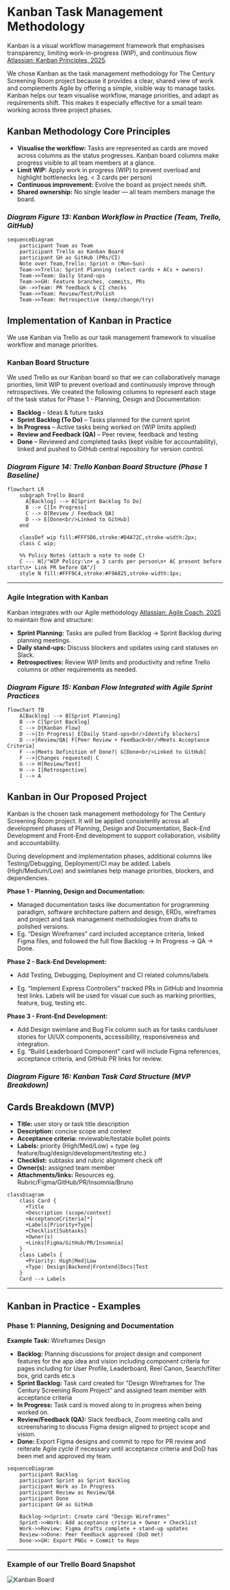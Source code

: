 # Kanban Task Management Methodology

Kanban is a visual workflow management framework that emphasises transparency, limiting work-in-progress (WIP), and continuous flow [Atlassian: Kanban Principles, 2025](https://www.atlassian.com/agile/project-management/kanban-principles).

We chose Kanban as the task management methodology for The Century Screening Room project because it provides a clear, shared view of work and complements Agile by offering a simple, visible way to manage tasks. Kanban helps our team visualise workflow, manage priorities, and adapt as requirements shift. This makes it especially effective for a small team working across three project phases.

## Kanban Methodology Core Principles

- **Visualise the workflow:** Tasks are represented as cards are moved across columns as the status progresses. Kanban board columns make progress visible to all team members at a glance.
- **Limit WIP:** Apply work in progress (WIP) to prevent overload and highlight bottlenecks (eg. < 3 cards per person)
- **Continuous improvement:** Evolve the board as project needs shift.
- **Shared ownership:** No single leader — all team members manage the board.

### *Diagram Figure 13: Kanban Workflow in Practice (Team, Trello, GitHub)*

```mermaid
sequenceDiagram
    participant Team as Team
    participant Trello as Kanban Board
    participant GH as GitHub (PRs/CI)
    Note over Team,Trello: Sprint n (Mon–Sun)
    Team->>Trello: Sprint Planning (select cards + ACs + owners)
    Team->>Team: Daily Stand-ups
    Team->>GH: Feature branches, commits, PRs
    GH-->>Team: PR feedback & CI checks
    Team->>Team: Review/Test/Polish
    Team->>Team: Retrospective (keep/change/try)
```

## Implementation of Kanban in Practice

We use Kanban via Trello as our task management framework to visualise workflow and manage priorities.

### Kanban Board Structure

We used Trello as our Kanban board so that we can collaboratively manage priorities, limit WIP to prevent overload and continuously improve through retrospectives. We created the following columns to represent each stage of the task status for Phase 1 - Planning, Design and Documentation:

- **Backlog** – Ideas & future tasks
- **Sprint Backlog (To Do)** – Tasks planned for the current sprint
- **In Progress** – Active tasks being worked on (WIP limits applied)
- **Review and Feedback (QA)** – Peer review, feedback and testing
- **Done** – Reviewed and completed tasks (kept visible for accountability), linked and pushed to GitHub central repository for version control.

### *Diagram Figure 14: Trello Kanban Board Structure (Phase 1 Baseline)*

```mermaid
flowchart LR
    subgraph Trello Board
      A[Backlog] --> B[Sprint Backlog To Do]
      B --> C[In Progress]
      C --> D[Review / Feedback QA]
      D --> E[Done<br/>Linked to GitHub]
    end

    classDef wip fill:#FFF5D6,stroke:#D4A72C,stroke-width:2px;
    class C wip;

    %% Policy Notes (attach a note to node C)
    C --- N[/"WIP Policy:\n• ≤ 3 cards per person\n• AC present before start\n• Link PR before QA"/]
    style N fill:#FFF9C4,stroke:#F9A825,stroke-width:1px;
```

---

### Agile Integration with Kanban

Kanban integrates with our Agile methodology [Atlassian: Agile Coach, 2025](https://www.atlassian.com/agile) to maintain flow and structure:

- **Sprint Planning:** Tasks are pulled from Backlog → Sprint Backlog during planning meetings.
- **Daily stand-ups:** Discuss blockers and updates using card statuses on Slack.
- **Retrospectives:** Review WIP limits and productivity and refine Trello columns or other requirements as needed.

### *Diagram Figure 15: Kanban Flow Integrated with Agile Sprint Practices*

```mermaid
flowchart TB
    A[Backlog] --> B[Sprint Planning]
    B --> C[Sprint Backlog]
    C --> D{Kanban Flow}
    D -->|In Progress| E[Daily Stand-ups<br/>Identify blockers]
    D -->|Review/QA| F[Peer Review + Feedback<br/>Meets Acceptance Criteria]
    F -->|Meets Definition of Done?| G[Done<br/>Linked to GitHub]
    F -->|Changes requested| C
    G --> H[Review/Test]
    H --> I[Retrospective]
    I --> A
```

## Kanban in Our Proposed Project

Kanban is the chosen task management methodology for The Century Screening Room project. It will be applied consistently across all development phases of Planning, Design and Documentation, Back-End Development and Front-End development to support collaboration, visibility and accountability.

During development and implementation phases, additional columns like Testing/Debugging, Deployment/CI may be added. Labels (High/Medium/Low) and swimlanes help manage priorities, blockers, and dependencies.

**Phase 1 - Planning, Design and Documentation:**

- Managed documentation tasks like documentation for programming paradigm, software architecture pattern and design, ERDs, wireframes and project and task management methodologies from drafts to polished versions.
- Eg. “Design Wireframes” card included acceptance criteria, linked Figma files, and followed the full flow Backlog → In Progress → QA → Done.

**Phase 2 - Back-End Development:**

- Add Testing, Debugging, Deployment and CI related columns/labels
<!-- - Eg. Tasks cards/user stories for endpoints, schemas, controllers, error handling, seed data and using labels to distinguish attributes such as bug/feature, priorities, blockers etc. -->
- Eg. “Implement Express Controllers” tracked PRs in GitHub and Insomnia test links. Labels will be used for visual cue such as marking priorities, feature, bug, testing etc.

**Phase 3 - Front-End Development:**

- Add Design swimlane and Bug Fix column such as for tasks cards/user stories for UI/UX components, accessibility, responsiveness and integration.
- Eg. “Build Leaderboard Component” card will include Figma references, acceptance criteria, and GitHub PR links for review.

### *Diagram Figure 16: Kanban Task Card Structure (MVP Breakdown)*

## Cards Breakdown (MVP)

- **Title:** user story or task title description
- **Description:** concise scope and context
- **Acceptance criteria:** reviewable/testable bullet points
- **Labels:** priority (High/Med/Low) + type (eg feature/bug/design/development/testing etc.)
- **Checklist:** subtasks and rubric alignment check off
- **Owner(s):** assigned team member
- **Attachments/links:** Resources eg. Rubric/Figma/GitHub/PR/Insomnia/Bruno

```mermaid
classDiagram
    class Card {
      +Title
      +Description (scope/context)
      +AcceptanceCriteria[*]
      +Labels[Priority+Type]
      +Checklist[Subtasks]
      +Owner(s)
      +Links[Figma/GitHub/PR/Insomnia]
    }
    class Labels {
      +Priority: High|Med|Low
      +Type: Design|Backend|Frontend|Docs|Test
    }
    Card --> Labels
```

---

## Kanban in Practice - Examples

### Phase 1: Planning, Designing and Documentation

**Example Task:** Wireframes Design

- **Backlog:** Planning discussions for project design and component features for the app idea and vision including component criteria for pages including for User Profile, Leaderboard, Reel Canon, Search/filter box, grid cards etc.s
- **Sprint Backlog:** Task card created for "Design Wireframes for The Century Screening Room Project” and assigned team member with acceptance criteria
- **In Progress:** Task card is moved along to in progress when being worked on.
- **Review/Feedback (QA):** Slack feedback, Zoom meeting calls and screensharing to discuss Figma design aligned to project scope and vision.
- **Done:** Export Figma designs and commit to repo for PR review and reiterate Agile cycle if necessary until acceptance criteria and DoD has been met and approved my team.

```mermaid
sequenceDiagram
    participant Backlog
    participant Sprint as Sprint Backlog
    participant Work as In Progress
    participant Review as Review/QA
    participant Done
    participant GH as GitHub

    Backlog->>Sprint: Create card "Design Wireframes"
    Sprint->>Work: Add acceptance criteria + Owner + Checklist
    Work->>Review: Figma drafts complete + stand-up updates
    Review->>Done: Peer feedback approved (DoD met)
    Done->>GH: Export PNGs + Commit to Repo
```

---

### Example of our Trello Board Snapshot

![Kanban Board](/images/Trello-board-screenshot.png)
